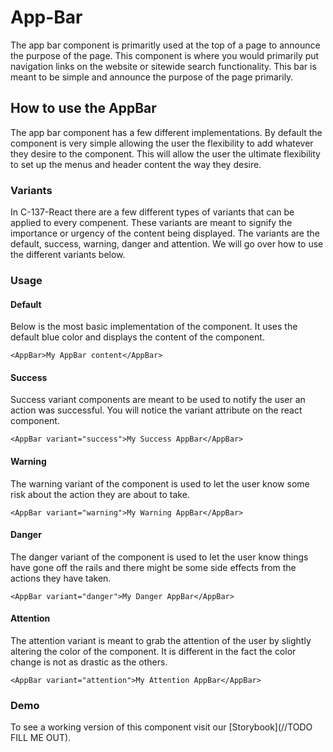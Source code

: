 # App-Bar
The app bar component is primaritly used at the top of a page to announce the purpose of the page.  This component is where you would primarily put navigation links on the website or sitewide search functionality.  This bar is meant to be simple and announce the purpose of the page primarily.

## How to use the AppBar
The app bar component has a few different implementations.  By default the component is very simple allowing the user the flexibility to add whatever they desire to the component.  This will allow the user the ultimate flexibility to set up the menus and header content the way they desire.

### Variants
In C-137-React there are a few different types of variants that can be applied to every compenent.  These variants are meant to signify the importance or urgency of the content being displayed.  The variants are the default, success, warning, danger and attention.  We will go over how to use the different variants below.

### Usage
#### Default
Below is the most basic implementation of the component.  It uses the default blue color and displays the content of the component.
```JSX
<AppBar>My AppBar content</AppBar>
```

#### Success
Success variant components are meant to be used to notify the user an action was successful.  You will notice the variant attribute on the react component.
```JSX
<AppBar variant="success">My Success AppBar</AppBar>
```

#### Warning
The warning variant of the component is used to let the user know some risk about the action they are about to take.
```JSX
<AppBar variant="warning">My Warning AppBar</AppBar>
```

#### Danger
The danger variant of the component is used to let the user know things have gone off the rails and there might be some side effects from the actions they have taken.
```JSX
<AppBar variant="danger">My Danger AppBar</AppBar>
```

#### Attention
The attention variant is meant to grab the attention of the user by slightly altering the color of the component.  It is different in the fact the color change is not as drastic as the others.
```JSX
<AppBar variant="attention">My Attention AppBar</AppBar>
```

### Demo
To see a working version of this component visit our [Storybook](//TODO FILL ME OUT).
